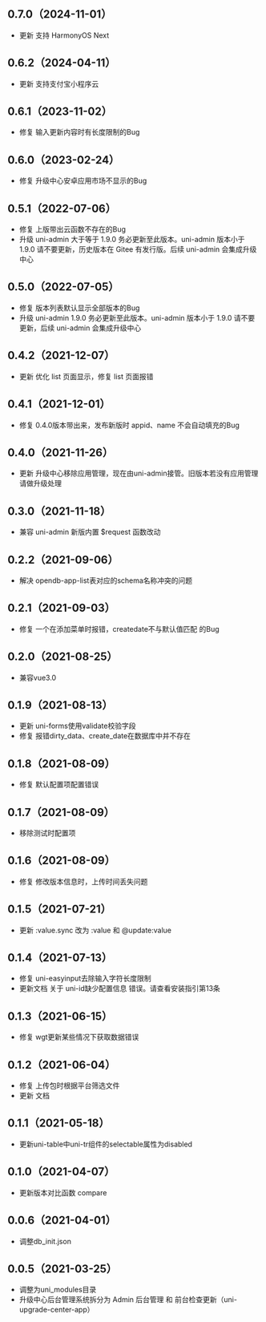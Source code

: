 ## 0.7.0（2024-11-01）
- 更新 支持 HarmonyOS Next
## 0.6.2（2024-04-11）
- 更新 支持支付宝小程序云
## 0.6.1（2023-11-02）
- 修复 输入更新内容时有长度限制的Bug
## 0.6.0（2023-02-24）
- 修复 升级中心安卓应用市场不显示的Bug
## 0.5.1（2022-07-06）
- 修复 上版带出云函数不存在的Bug
- 升级 uni-admin 大于等于 1.9.0 务必更新至此版本。uni-admin 版本小于 1.9.0 请不要更新，历史版本在 Gitee 有发行版。后续 uni-admin 会集成升级中心
## 0.5.0（2022-07-05）
- 修复 版本列表默认显示全部版本的Bug
- 升级 uni-admin 1.9.0 务必更新至此版本。uni-admin 版本小于 1.9.0 请不要更新，后续 uni-admin 会集成升级中心

## 0.4.2（2021-12-07）
- 更新 优化 list 页面显示，修复 list 页面报错
## 0.4.1（2021-12-01）
- 修复 0.4.0版本带出来，发布新版时 appid、name 不会自动填充的Bug
## 0.4.0（2021-11-26）
- 更新 升级中心移除应用管理，现在由uni-admin接管。旧版本若没有应用管理请做升级处理
## 0.3.0（2021-11-18）
- 兼容 uni-admin 新版内置 $request 函数改动
## 0.2.2（2021-09-06）
- 解决 opendb-app-list表对应的schema名称冲突的问题
## 0.2.1（2021-09-03）
- 修复 一个在添加菜单时报错，createdate不与默认值匹配 的Bug
## 0.2.0（2021-08-25）
- 兼容vue3.0
## 0.1.9（2021-08-13）
- 更新  uni-forms使用validate校验字段
- 修复  报错dirty_data、create_date在数据库中并不存在
## 0.1.8（2021-08-09）
- 修复  默认配置项配置错误
## 0.1.7（2021-08-09）
- 移除测试时配置项
## 0.1.6（2021-08-09）
- 修复  修改版本信息时，上传时间丢失问题
## 0.1.5（2021-07-21）
- 更新  :value.sync 改为 :value 和 @update:value
## 0.1.4（2021-07-13）
- 修复  uni-easyinput去除输入字符长度限制
- 更新文档  关于 uni-id缺少配置信息 错误。请查看安装指引第13条
## 0.1.3（2021-06-15）
- 修复 wgt更新某些情况下获取数据错误
## 0.1.2（2021-06-04）
- 修复 上传包时根据平台筛选文件
- 更新 文档
## 0.1.1（2021-05-18）
- 更新uni-table中uni-tr组件的selectable属性为disabled
## 0.1.0（2021-04-07）
- 更新版本对比函数 compare
## 0.0.6（2021-04-01）
- 调整db_init.json
## 0.0.5（2021-03-25）
- 调整为uni_modules目录
- 升级中心后台管理系统拆分为 Admin 后台管理 和 前台检查更新（uni-upgrade-center-app）
